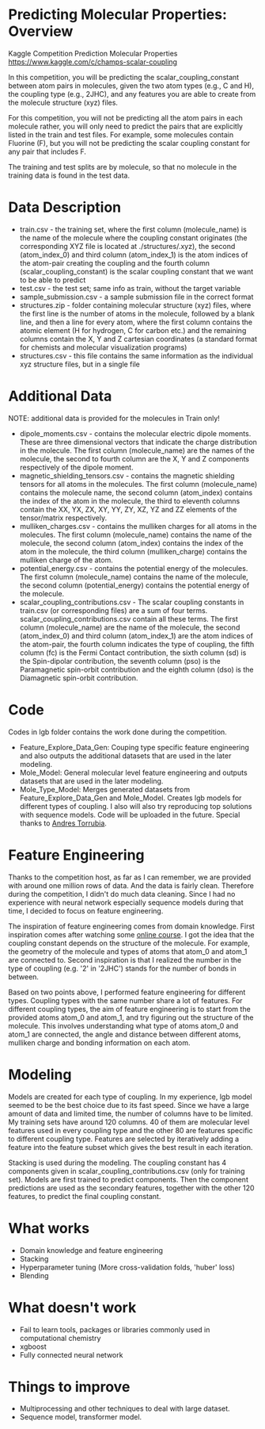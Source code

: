 # Predicting Molecular Properties: Overview
Kaggle Competition Prediction Molecular Properties https://www.kaggle.com/c/champs-scalar-coupling

In this competition, you will be predicting the scalar_coupling_constant between atom pairs in molecules, given the two atom types (e.g., C and H), the coupling type (e.g., 2JHC), and any features you are able to create from the molecule structure (xyz) files.

For this competition, you will not be predicting all the atom pairs in each molecule rather, you will only need to predict the pairs that are explicitly listed in the train and test files. For example, some molecules contain Fluorine (F), but you will not be predicting the scalar coupling constant for any pair that includes F.

The training and test splits are by molecule, so that no molecule in the training data is found in the test data.

# Data Description
* train.csv - the training set, where the first column (molecule_name) is the name of the molecule where the coupling constant originates (the corresponding XYZ file is located at ./structures/.xyz), the second (atom_index_0) and third column (atom_index_1) is the atom indices of the atom-pair creating the coupling and the fourth column (scalar_coupling_constant) is the scalar coupling constant that we want to be able to predict
* test.csv - the test set; same info as train, without the target variable
* sample_submission.csv - a sample submission file in the correct format
* structures.zip - folder containing molecular structure (xyz) files, where the first line is the number of atoms in the molecule, followed by a blank line, and then a line for every atom, where the first column contains the atomic element (H for hydrogen, C for carbon etc.) and the remaining columns contain the X, Y and Z cartesian coordinates (a standard format for chemists and molecular visualization programs)
* structures.csv - this file contains the same information as the individual xyz structure files, but in a single file

# Additional Data
NOTE: additional data is provided for the molecules in Train only!

* dipole_moments.csv - contains the molecular electric dipole moments. These are three dimensional vectors that indicate the charge distribution in the molecule. The first column (molecule_name) are the names of the molecule, the second to fourth column are the X, Y and Z components respectively of the dipole moment.
* magnetic_shielding_tensors.csv - contains the magnetic shielding tensors for all atoms in the molecules. The first column (molecule_name) contains the molecule name, the second column (atom_index) contains the index of the atom in the molecule, the third to eleventh columns contain the XX, YX, ZX, XY, YY, ZY, XZ, YZ and ZZ elements of the tensor/matrix respectively.
* mulliken_charges.csv - contains the mulliken charges for all atoms in the molecules. The first column (molecule_name) contains the name of the molecule, the second column (atom_index) contains the index of the atom in the molecule, the third column (mulliken_charge) contains the mulliken charge of the atom.
* potential_energy.csv - contains the potential energy of the molecules. The first column (molecule_name) contains the name of the molecule, the second column (potential_energy) contains the potential energy of the molecule.
* scalar_coupling_contributions.csv - The scalar coupling constants in train.csv (or corresponding files) are a sum of four terms. scalar_coupling_contributions.csv contain all these terms. The first column (molecule_name) are the name of the molecule, the second (atom_index_0) and third column (atom_index_1) are the atom indices of the atom-pair, the fourth column indicates the type of coupling, the fifth column (fc) is the Fermi Contact contribution, the sixth column (sd) is the Spin-dipolar contribution, the seventh column (pso) is the Paramagnetic spin-orbit contribution and the eighth column (dso) is the Diamagnetic spin-orbit contribution.

# Code
Codes in lgb folder contains the work done during the competition.
* Feature_Explore_Data_Gen: Couping type specific feature engineering and also outputs the additional datasets that are used in the later modeling.
* Mole_Model: General molecular level feature engineering and outputs datasets that are used in the later modeling.
* Mole_Type_Model: Merges generated datasets from Feature_Explore_Data_Gen and Mole_Model. Creates lgb models for different types of coupling.
I also will also try reproducing top solutions with sequence models. Code will be uploaded in the future. Special thanks to [Andres Torrubia](https://www.kaggle.com/antorsae).

# Feature Engineering
Thanks to the competition host, as far as I can remember, we are provided with around one million rows of data. And the data is fairly clean. Therefore during the competition, I didn't do much data cleaning. Since I had no experience with neural network especially sequence models during that time, I decided to focus on feature engineering.

The inspiration of feature engineering comes from domain knowledge. First inspiration comes after watching some [online course](https://www.khanacademy.org/science/organic-chemistry/spectroscopy-jay/proton-nmr/v/coupling-constant). I got the idea that the coupling constant depends on the structure of the molecule. For example, the geometry of the molecule and types of atoms that atom_0 and atom_1 are connected to. Second inspiration is that I realized the number in the type of coupling (e.g. '2' in '2JHC') stands for the number of bonds in between. 

Based on two points above, I performed feature engineering for different types. Coupling types with the same number share a lot of features. For different coupling types, the aim of feature engineering is to start from the provided atoms atom_0 and atom_1, and try figuring out the structure of the molecule. This involves understanding what type of atoms atom_0 and atom_1 are connected, the angle and distance between different atoms, mulliken charge and bonding information on each atom.

# Modeling
Models are created for each type of coupling. In my experience, lgb model seemed to be the best choice due to its fast speed. Since we have a large amount of data and limited time, the number of columns have to be limited. My training sets have around 120 columns. 40 of them are molecular level features used in every coupling type and the other 80 are features specific to different coupling type. Features are selected by iteratively adding a feature into the feature subset which gives the best result in each iteration.

Stacking is used during the modeling. The coupling constant has 4 components given in scalar_coupling_contributions.csv (only for training set). Models are first trained to predict components. Then the component predictions are used as the secondary features, together with the other 120 features, to predict the final coupling constant.

# What works
* Domain knowledge and feature engineering
* Stacking
* Hyperparameter tuning (More cross-validation folds, 'huber' loss)
* Blending

# What doesn't work
* Fail to learn tools, packages or libraries commonly used in computational chemistry
* xgboost
* Fully connected neural network

# Things to improve
* Multiprocessing and other techniques to deal with large dataset.
* Sequence model, transformer model.
